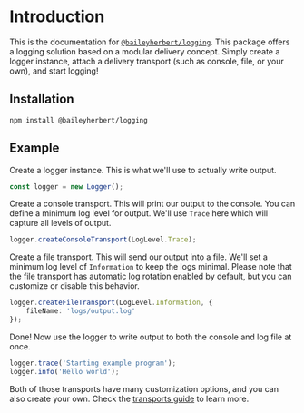 # Introduction

This is the documentation for [`@baileyherbert/logging`](https://npmjs.com/@baileyherbert/logging). This package offers
a logging solution based on a modular delivery concept. Simply create a logger instance, attach a delivery transport
(such as console, file, or your own), and start logging!

## Installation

```plain
npm install @baileyherbert/logging
```

## Example

Create a logger instance. This is what we'll use to actually write output.

```ts
const logger = new Logger();
```

Create a console transport. This will print our output to the console. You can define a minimum log level for output.
We'll use `Trace` here which will capture all levels of output.

```ts
logger.createConsoleTransport(LogLevel.Trace);
```

Create a file transport. This will send our output into a file. We'll set a minimum log level of `Information` to keep
the logs minimal. Please note that the file transport has automatic log rotation enabled by default, but you can
customize or disable this behavior.

```ts
logger.createFileTransport(LogLevel.Information, {
	fileName: 'logs/output.log'
});
```

Done! Now use the logger to write output to both the console and log file at once.

```ts
logger.trace('Starting example program');
logger.info('Hello world');
```

Both of those transports have many customization options, and you can also create your own. Check the
[transports guide](guide/transports.md) to learn more.
